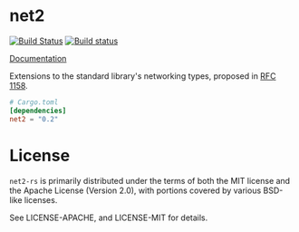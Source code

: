 # net2

[![Build Status](https://travis-ci.org/alexcrichton/net2-rs.svg?branch=master)](https://travis-ci.org/alexcrichton/net2-rs)
[![Build status](https://ci.appveyor.com/api/projects/status/ns78f02jt2uvd2lp?svg=true)](https://ci.appveyor.com/project/alexcrichton/net2-rs)

[Documentation](http://alexcrichton.com/net2-rs/net2/index.html)

Extensions to the standard library's networking types, proposed in [RFC
1158][rfc].


[rfc]: https://github.com/alexcrichton/rfcs/blob/net2.1/text/0000-io-net-2.1.md

```toml
# Cargo.toml
[dependencies]
net2 = "0.2"
```

# License

`net2-rs` is primarily distributed under the terms of both the MIT license and
the Apache License (Version 2.0), with portions covered by various BSD-like
licenses.

See LICENSE-APACHE, and LICENSE-MIT for details.
